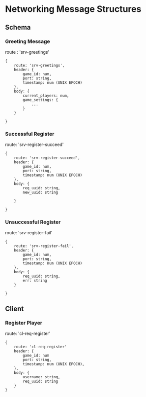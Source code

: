 # Networking Message Structures

## Schema



### Greeting Message

route : 'srv-greetings'

```
{
    route: 'srv-greetings',
    header: {
        game_id: num,
        port: string,
        timestamp: num (UNIX EPOCH)
    },
    body: {
        current_players: num,
        game_settings: {
            ...
        }
    }

}
```

### Successful Register

route: 'srv-register-succeed'

``` 
{
    route: 'srv-register-succeed',
    header: {
        game_id: num,
        port: string,
        timestamp: num (UNIX EPOCH)
    },
    body: {
        req_uuid: string,
        new_uuid: string

    }

}
```

### Unsuccessful Register

route: 'srv-register-fail'

```
{
    route: 'srv-register-fail',
    header: {
        game_id: num,
        port: string,
        timestamp: num (UNIX EPOCH)
    },
    body: {
        req_uuid: string,
        err: string
    }

}
```

## Client

### Register Player

route: 'cl-req-register'

```
{
    route: 'cl-req-register'
    header: {
        game_id: num
        port: string,
        timestamp: num (UNIX EPOCH),
    },
    body: {
        username: string,
        req_uuid: string
    }
}
```
